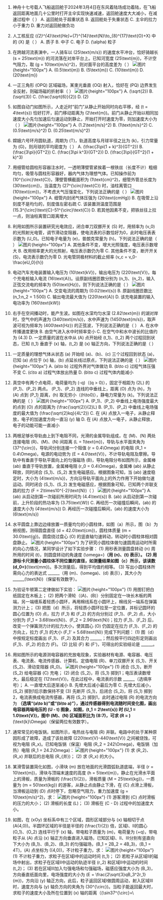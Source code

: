 1. 神舟十七号载人飞船返回舱于2024年3月4日在东风着陆场成功着陆，在飞船返回距离地面几十公里时打开主伞实现快速减速，返回舱速度大大减小，在减速过程中（  ）
A. 返回舱处于超重状态  B. 返回舱处于失重状态
C. 主伞的拉力小于重力  D. 重力对返回舱做负功

2. 人工核反应 \(_{2}^{4}\text{He}+_{7}^{14}\text{N}\to_{8}^{17}\text{O}+X\) 中的 \(X\) 是（  ）
A. 质子  B. 中子  C. 电子  D. \(\alpha\) 粒子

3. 在跨越河流表演中，一人骑车以 \(25\text{m/s}\) 的速度水平冲台，恰好骑越长 \(s = 25\text{m}\) 的河流落在对岸平台上。已知河宽度 \(25\text{m}\)，不计空气阻力，取 \(g = 10\text{m/s}^2\)，则对面平台的高度差为（  ）
![图片](../Teyian_p_附件/附件/2024年高考海南卷物理真题/img_3_1_23378618.png){height="100px"}
A. \(0.5\text{m}\)  B. \(5\text{m}\)  C. \(10\text{m}\)  D. \(20\text{m}\)

4. 一正三角形 \(OPQ\) 区域磁场，某束光垂直 \(OQ\) 射入，恰好在 \(PQ\) 边界发生全反射，则磁场磁的折射率（  ）
![图片](../Teyian_p_附件/附件/2024年高考海南卷物理真题/img_4_1_23378619.png){height="100px"}
A. \(\sqrt{2}\)  B. \(\sqrt{3}\)  C. \(\frac{\sqrt{6}}{2}\)  D. \(2\)

5. 如图自动门如图所示，人走近时“前门”从静止开始同时向右平移，经 \(t = 4\text{s}\) 恰好打开，前门移动距离为 \(2\text{m}\)。前门从静止开始以相同加速度大小先匀加速后匀速运动到静止，开始打开时速度为零，则加速度大小为（  ）
![图片](../Teyian_p_附件/附件/2024年高考海南卷物理真题/img_5_1_23378620.png){height="100px"}
A. \(1.2\text{m/s}^2\)  B. \(1\text{m/s}^2\)  C. \(0.5\text{m/s}^2\)  D. \(0.25\text{m/s}^2\)

6. 嫦娥六号环月圆轨道，周期为 \(T\)，轨道高度与月球半径之比为 \(k\)，引力常量为 \(G\)，则月球的平均密度为（  ）
A. \(\frac{3\pi(1 + k)^3}{GT^2}\)  B. \(\frac{3\pi}{GT^2}\)  C. \(\frac{3\pi k^3}{GT^2}\)  D. \(\frac{3\pi}{GT^2}(1 + k)^3\)

7. 用细管给圆柱形容器注水时，一透明薄壁管紧挨着一根铁丝（长度不计）粗细均匀，吸管与圆柱形容器好，器内气体为理想气体。已知操作前为 \(10^{\circ}\text{C}\)，薄壁管横截面积为 \(1\text{cm}^2\)，细管外管总长度为 \(30\text{cm}\)，当温度为 \(27^{\circ}\text{C}\) 时，油柱离管口 \(10\text{cm}\)，不考虑大气压强变化，下列说法正确的是（  ）
![图片](../Teyian_p_附件/附件/2024年高考海南卷物理真题/img_7_1_23378622.png){height="100px"}
A. 细管内封闭气体压强为 \(20\text{cmHg}\)
B. 在吸管上沿刻度不是均匀的，刻度值左密右疏
C. 该装置测温度范围是 \(15.3^{\circ}\text{C}-51^{\circ}\text{C}\)
D. 若其他因素不变，把铁丝往上拉一点，则油柱离管口距离增大

8. 利用如图所示装置研究光电效应，闭合单刀双挪开关 \(S\) 时，用频率为 \(v_0\) 的光照射光电管，调节滑动变阻器，使电流表的示数恰好为0，此时电压表表示数为 \(U_0\)。已知电子电量为 \(e\)，普朗克常量为 \(h\)。下列说法正确的是（  ）
![图片](../Teyian_p_附件/附件/2024年高考海南卷物理真题/img_8_1_23378623.png){height="100px"}
A. 其他条件不变，增大光照强度，电压表示数增大
B. 改用频率更大的光照射，电压表示数仍为零
C. 其他条件不变，断开开关 \(S\)，电流表示数仍为零
D. 光电管阴极材料的截止频率 \(v_c = v_0-\frac{eU_0}{h}\)

9. 电动汽车充电装置输入电压为 \(10\text{kV}\)，输出电压为 \(220\text{V}\)，每个充电桩输入电流 \(16\text{A}\)。设原副线圈匝数分别为 \(n_1\)、\(n_2\)，输入正弦交流电的频率为 \(50\text{Hz}\)，则下列说法正确的是（  ）
![图片](../Teyian_p_附件/附件/2024年高考海南卷物理真题/img_9_1_23378624.png){height="100px"}
A. 交变电流的周期为 \(0.02\text{s}\)
B. 原副线圈匝数比 \(n_1:n_2 = 1:500\)
C. 输出电流最大值为 \(220\text{A}\)
D. 该充电装置的输入电功率为 \(160\text{kW}\)

10. 右手在空间播动时，能产生波。如图在水深均匀水深 \(2.82\text{m}\) 的湖对岸时，空气中的声速为 \(340\text{m/s}\)，水中声速为 \(1450\text{m/s}\)，取声波可视为频率为 \(400\text{Hz}\) 的正弦波，下列说法正确的是（  ）
A. 在水中传播速度更快
B. 由空气进入水中时频率变小
C. 在空气中和水中波长的比值约为 \(4.3\)
D. 一定质量的波在水中从 \(A\) 点开始经 \(t_1\)、\(t_2\) 两个过程回到状态，已知 \(t_1\) 垂直于 \(x\) 轴，\(t_2\) 是 \(x\) 轴正方向，下列说法正确的是（  ）

11. 一定质量的理想气体从状态 \(a\) 开始经 \(a\)、\(b\)、\(c\) 三个过程回到状态 \(a\)，已知 \(a\) 点位于 \(x\) 轴，\(b\) 点延长线过原点，下列说法正确的是（  ）
![图片](../Teyian_p_附件/附件/2024年高考海南卷物理真题/img_11_1_23378626.png){height="100px"}
A. \(a\to b\) 过程外界对气体做功
B. \(b\to c\) 过程气体压强不变
C. \(c\to a\) 过程气体放出热量
D. \(b\to c\) 过程气体内能减小

12. 真空中有两个点电荷，电荷量均为 \(-q\)（\(q > 0\)），固定于相距为 \(2L\) 的 \(P_1\)、\(P_2\) 两点。 \(P_1\)、\(P_2\) 连线的中垂线上，距离 \(O\) 点为 \(h\)，为 \(A\) 点到 \(P_1\) 距离，\(h\) 取无穷小（\(h\to0\)），静电力常量为 \(k\)。下列说法正确的是（  ）
![图片](../Teyian_p_附件/附件/2024年高考海南卷物理真题/img_12_1_23378627.png){height="100px"}
A. \(P_1\)、\(P_2\) 中垂线上电场强度最大的点到 \(O\) 点的距离为 \(\frac{\sqrt{2}}{2}L\)
B. \(P_1\)、\(P_2\) 中垂线上电场强度的最大值为 \(\frac{\sqrt{2}kq}{4L^2}\)
C. 在 \(A\) 点放入一电子，从静止释放，电子的加速度方向一直沿 \(y\) 轴
D. 在 \(A\) 点放入一电子，从静止释放，电子的动能可能一直减小

13. 两根足够长导轨由上到下电阻不同，光滑的金属导轨组成，在 \(M\)、\(N\) 两处连接电阻 \(R\)、\(M\)、\(N\) 间距离 \(L = 1\text{m}\)，导轨与水平面夹角为 \(37^{\circ}\)，导轨间分别连接一个阻值 \(r = 0.4\Omega\) 的电阻 \(R_1 = 0.4\Omega\)，电源的电动势为 \(E = 4.0\text{V}\)，不计导轨电阻及摩擦。导轨中有垂直于导轨平面向上的匀强磁场 \(B\)，导轨电阻分布如图所示，金属棒 \(ab\) 垂直于导轨放置，金属棒电阻 \(r_0 = 0.4\Omega\)，金属棒 \(ab\) 从静止释放，同时闭合 \(S_1\)、\(S_2\) 发生电磁感应。根据图象可知，当 \(ab\) 速度稳定时，大小为 \(4\text{m/s}\)，方向沿导轨平面向上的外力作用下开始做匀速运动。同时闭合 \(S_1\)、\(S_2\) 发生电磁感应，根据图象可知，已知两个并联支路的拉力 \(F = 2\times10^{-2}\text{N}\)（  ）
![图片](../Teyian_p_附件/附件/2024年高考海南卷物理真题/img_13_1_23378628.png){height="100px"}
A. \(ab\) 从启动到第一次碰前所用时间为 \(4.4\text{s}\)
B. \(ab\) 从启动到第一次碰前，上升阶段的热功率为 \(3.75\text{W}\)
C. 再经历一次碰撞后瞬间，\(ab\) 的速度大小为 \(4\text{m/s}\)
D. 再经历一次碰撞后瞬间，\(ab\) 的速度大小为 \(6\text{m/s}\)

14. 水平圆盘上靠边边缘放置一质量均匀的小圆柱体，如图（a）所示，图（b）为俯视图，测得圆盘直径 \(d = 42.0\text{cm}\)，圆柱体质量 \(m = 30.0\text{g}\)。圆盘绕过盘心 \(O\) 的竖直轴匀速转动，转动时小圆柱体相对圆盘静止。
![图片](../Teyian_p_附件/附件/2024年高考海南卷物理真题/img_14_1_23378629.png){height="100px"}
为了研究小圆柱体做匀速圆周运动时所需的向心力情况，某同学设计了如下实验步骤：
(1) 用秒表测量圆盘转动 \(n\) 周所用的时间 \(t\)，则圆盘转动的角速度 \(\omega=\)______（用 \(n\)、\(t\) 表示）。
(2) 用游标卡尺测量小圆柱体不同位置的直径，如测量结果如图（c）所示，该读数 \(d_0=\)______\(\text{mm}\)。多次测量后，得到平均值约相等。
(3) 写出小圆柱体所需向心力的表达式 ______（用 \(m\)、\(\omega\)、\(d\) 表示），其大小为 ______\(\text{N}\)（保留有效数字）。

15. 为验证牛顿第二定律做如下实验：
![图片](../Teyian_p_附件/附件/2024年高考海南卷物理真题/img_15_1_23378630.png){height="100px"}
(1) 用图钉把白纸固定在木板上；
(2) 把两个滑轮（\(A\)、\(B\)）分别固定在一块长木板的两端，另一端缠系着轻质小圆环，再用棉线系在小圆环上，棉线另一端系在弹簧测力计上；
(3) 把图（d）所示，将轻质小圆环拉至一定位置，并标记圆环的圆心位置为 \(O\) 点，拉力 \(F_1\) 和 \(F_2\) 的方向分别过 \(P_1\)、\(P_2\) 点，大小分别为 \(F_1 = 3.68\text{N}\)、\(F_2 = 2.96\text{N}\)；拉力 \(F_1\)、\(F_2\) 后，改变一个弹簧测力计的拉力大小，使其圆心 \(O\) 仍固定在拉力 \(F_1\)、\(F_2\) 的方向上，拉力 \(F_1\) 的大小 \(F_1' = 5.68\text{N}\) 完成下列问题：
(1) 图（d）中按规定标度画出 \(F_1\)、\(F_2\) 及其合力 ______；然后按平行四边形定则画出 \(F_1\)、\(F_2\) 的合力 \(F\)。
(2) 比较 \(F\) 和 \(F'\)，可得出的实验结论是 ______。

16. 用如图所示的电源测电容器的充放电现象，实验器材有电源、电容器、电压表、电流表、电流传感器、计算机、定值电阻 \(R\)、单刀双挪开关 \(S_1\)、开关 \(S_2\)、滑动变阻器 \(R_0\)。
![图片](../Teyian_p_附件/附件/2024年高考海南卷物理真题/img_16_1_23378631.png){height="100px"}
(1) 闭合 \(S_1\)，断开 \(S_2\) 给电容器 \(C\) 充电；
(2) 闭合 \(S_2\)，将 \(S_1\) 掷到1；电压表读数增大，最后稳定在 \(12\text{V}\)，在此过程中，电流表的示数 ______（选填序号）；
A. 一直增大后逐渐减小
B. 先增大后减小最后为零
C. 先增大后减小，\(S_2\) 掷到1后示数保持不变
(3) 先断开 \(S_1\)，后闭合 \(S_2\)，将 \(S_1\) 掷到2，电流表换成电流传感器，再将 \(S_2\) 掷到1，此时通过电阻 \(R\) 的电流方向为 ______（选填“\(a\to b\)”或“\(b\to a\)”），通过传感器得到电流随时间变化图，画出电容器两端电压的 \(U - t\) 图象，如图，\(t_1 = 2\text{s}\) 时 \(U_1 = 1.0\text{V}\)，图中 \(M\)、\(N\) 区域面积比为 \(8:7\)，可求 \(R = \)______\(\text{k}\Omega\)（保留两位有效数字）。

17. 通常常见的电饭锅，如图所示，电热丝与电阻 \(R\) 并联。电路中的处于某种原因形成了故障，造成了该处故障 \(220\text{V}-440\text{V}\) 之间被烧蚀，可视为电阻 \(R_x\)。已知电饭锅（保温）电阻 \(R_2 = 242\Omega\)，电饭锅（加热）电阻 \(R_1 = 24.2\Omega\)：
![图片](../Teyian_p_附件/附件/2024年高考海南卷物理真题/img_17_1_23378632.png){height="100px"}
(1) 求 \(R_2\)、\(R_x\) 并联后的总电阻 \(R_{并}\)；
(2) 求 \(R_x\) 的大小。

18. 某滑雪装置简化如图，小滑块 \(m\) 放在地面的光滑圆弧轨道底端，半径 \(r = 10\text{m}\)，滑块与顶端末速度的高度 \(h = 5\text{m}\)，静止在光滑水平面上的滑板，质量为滑板的 \(\frac{1}{2}\)，滑板质量 \(M = 25\text{kg}\)，一质量为 \(m = 50\text{kg}\) 的游客，从静止点由静止下滑，在 \(C\) 点滑上滑板，当滑板运动到 \(D\) 点时停下，忽略空气阻力，重力加速度 \(g = 10\text{m/s}^2\)，求：
![图片](../Teyian_p_附件/附件/2024年高考海南卷物理真题/img_18_1_23378633.png){height="100px"}
(1) 游客滑到 \(C\) 点时滑板的压力的大小；
(2) 滑板的长度 \(L\)；
(3) 滑板在 \(C - D\) 过程中的加速度大小。

19. 如图，在 \(xOy\) 坐标系中有三个区域，圆形区域部分与 \(x\) 轴相切于点 \(A(4,0)\)。半圆环区域的半径是半径的 \(\frac{1}{2}\) 倍，区域Ⅰ、Ⅱ的圆心 \(O_1\)、\(O_2\) 连线平行于 \(x\) 轴，带电粒子质量为 \(m\)，电荷量为 \(+q\)，带电粒子从 \(A\) 点沿 \(x\) 轴正方向垂直进入磁场，已知区域Ⅰ、Ⅱ、Ⅲ分别有竖直向下大小为 \(B_1\)、\(B_2\)、\(B_3\) 的匀强磁场，\(B_1 = 2B_2 = 4B_3\)，\(B_1 = 4T\)，\(A\) 点坐标为 \((4,0)\)，不计粒子重力，求：
![图片](../Teyian_p_附件/附件/2024年高考海南卷物理真题/img_19_1_23378634.png){height="100px"}
(1) 不计粒子重力，求粒子在区域Ⅰ中的运动时间 \(t_1\)；
(2) 若粒子从区域Ⅱ的磁场中射出，求粒子在区域Ⅱ中运动的轨迹半径 \(r_2\) 和区域Ⅱ中运动的时间 \(t_2\)；
(3) 若在区域Ⅲ加入匀强电场和匀强磁场，磁感应强度大小为 \(B_3\)，方向垂直纸面向里，电场强度的大小为 \(E = \frac{2\sqrt{3}qB_3^2r_1}{m}\)，方向沿 \(y\) 轴正方向，此后，粒子返回区域Ⅰ做圆周运动，射入区域Ⅲ时，速度方向与 \(y\) 轴负方向的夹角为 \(30^{\circ}\)。当粒子能返回最大时，求粒子的速度大小及所在位置到 \(x\) 轴的距离（\(\sin37^{\circ}=\